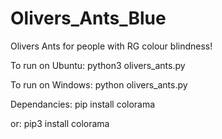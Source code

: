 # Olivers_Ants_Blue
Olivers Ants for people with RG colour blindness!

To run on Ubuntu: python3 olivers_ants.py

To run on Windows: python olivers_ants.py

Dependancies: pip install colorama

or: pip3 install colorama
